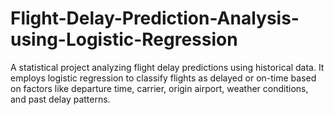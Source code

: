 # Flight-Delay-Prediction-Analysis-using-Logistic-Regression
A statistical project analyzing flight delay predictions using historical data. It employs logistic regression to classify flights as delayed or on-time based on factors like departure time, carrier, origin airport, weather conditions, and past delay patterns.
